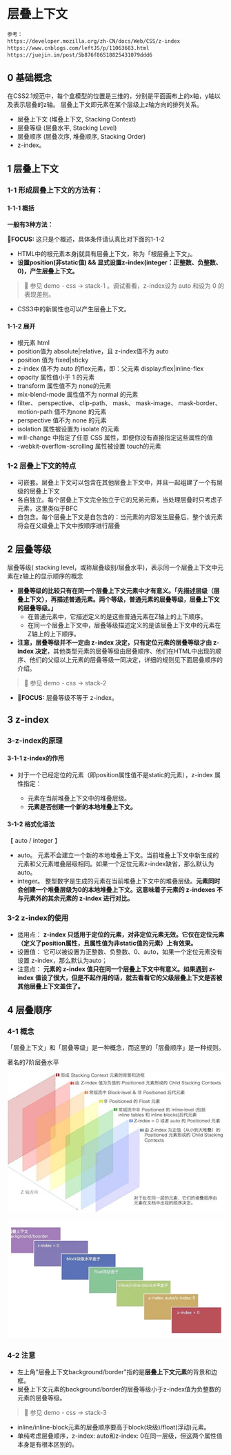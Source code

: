 # 层叠上下文

```
参考： 
https://developer.mozilla.org/zh-CN/docs/Web/CSS/z-index
https://www.cnblogs.com/leftJS/p/11063683.html
https://juejin.im/post/5b876f86518825431079ddd6
```

## 0 基础概念
在CSS2.1规范中，每个盒模型的位置是三维的，分别是平面画布上的x轴，y轴以及表示层叠的z轴。
层叠上下文即元素在某个层级上z轴方向的排列关系。

- 层叠上下文 (堆叠上下文, Stacking Context)
- 层叠等级 (层叠水平, Stacking Level)
- 层叠顺序 (层叠次序, 堆叠顺序, Stacking Order)
- z-index。

## 1  层叠上下文
### 1-1 形成层叠上下文的方法有：

#### 1-1-1 概括

**一般有3种方法：**

**🙋FOCUS:** 这只是个概述，具体条件请认真比对下面的1-1-2

- HTML中的根元素<html></html>本身j就具有层叠上下文，称为「根层叠上下文」。
- **设置position(非static值) && 显式设置z-index(integer：正整数、负整数、0)，产生层叠上下文。**
> 🙋 参见 demo - css -> stack-1 。调试看看，z-index设为 auto 和设为 0 的表现差别。
- CSS3中的新属性也可以产生层叠上下文。

#### 1-1-2 展开

- 根元素 html
- position值为 absolute|relative，且 z-index值不为 auto
- position 值为 fixed|sticky
- z-index 值不为 auto 的flex元素，即：父元素 display:flex|inline-flex
- opacity 属性值小于 1 的元素
- transform 属性值不为 none的元素
- mix-blend-mode 属性值不为 normal 的元素
- filter、 perspective、 clip-path、 mask、 mask-image、 mask-border、 motion-path 值不为none 的元素
- perspective 值不为 none 的元素
- isolation 属性被设置为 isolate 的元素
- will-change 中指定了任意 CSS 属性，即便你没有直接指定这些属性的值
- -webkit-overflow-scrolling 属性被设置 touch的元素

### 1-2 层叠上下文的特点

- 可嵌套。层叠上下文可以包含在其他层叠上下文中，并且一起组建了一个有层级的层叠上下文
- 各自独立。每个层叠上下文完全独立于它的兄弟元素，当处理层叠时只考虑子元素，这里类似于BFC
- 自包含。每个层叠上下文是自包含的：当元素的内容发生层叠后，整个该元素将会在父级叠上下文中按顺序进行层叠



## 2 层叠等级

层叠等级( stacking level，或称层叠级别/层叠水平)，表示同一个层叠上下文中元素在z轴上的显示顺序的概念


- **层叠等级的比较只有在同一个层叠上下文元素中才有意义。「先描述层级（层叠上下文），再描述普通元素。两个等级，普通元素的层叠等级，层叠上下文的层叠等级。」**
  - 在普通元素中，它描述定义的是这些普通元素在Z轴上的上下顺序。
  - 在同一个层叠上下文中，层叠等级描述定义的是该层叠上下文中的元素在Z轴上的上下顺序。
- **注意，层叠等级并不一定由 z-index 决定，只有定位元素的层叠等级才由 z-index 决定**，其他类型元素的层叠等级由层叠顺序、他们在HTML中出现的顺序、他们的父级以上元素的层叠等级一同决定，详细的规则见下面层叠顺序的介绍。
> 🙋 参见 demo - css -> stack-2

- **🙋FOCUS:** 层叠等级不等于 z-index。


## 3 z-index

### 3-z-index的原理
#### 3-1-1 z-index的作用

- 对于一个已经定位的元素（即position属性值不是static的元素），z-index 属性指定：

  - 元素在当前堆叠上下文中的堆叠层级。
  - **元素是否创建一个新的本地堆叠上下文。**

#### 3-1-2 格式化语法

  【 auto / integer 】
- auto。 元素不会建立一个新的本地堆叠上下文。当前堆叠上下文中新生成的元素和父元素堆叠层级相同。如果一个定位元素z-index缺省，那么默认为auto。
- integer。 整型数字是生成的元素在当前堆叠上下文中的堆叠层级。**元素同时会创建一个堆叠层级为0的本地堆叠上下文。这意味着子元素的 z-indexes 不与元素外的其余元素的 z-index 进行对比。**

### 3-2 z-index的使用

- 适用点： **z-index 只适用于定位的元素，对非定位元素无效。它仅在定位元素（定义了position属性，且属性值为非static值的元素）上有效果。**
- 设置值： 它可以被设置为正整数、负整数、0、auto，如果一个定位元素没有设置 z-index，那么默认为auto；
- 注意点： **元素的 z-index 值只在同一个层叠上下文中有意义。如果遇到 z-index 值设了很大，但是不起作用的话，就去看看它的父级层叠上下文是否被其他层叠上下文盖住了。**


## 4 层叠顺序


### 4-1 概念 
「层叠上下文」和「层叠等级」是一种概念，而这里的「层叠顺序」是一种规则。



著名的7阶层叠水平

![](../demo/imgs/stack.jpeg)

![](../demo/imgs/stack2.jpeg)


### 4-2 注意
- 左上角"层叠上下文background/border"指的是**层叠上下文元素**的背景和边框。
- 层叠上下文元素的background/border的层叠等级小于z-index值为负整数的元素的层叠等级。
> 🙋 参见 demo - css -> stack-3
- inline/inline-block元素的层叠顺序要高于block(块级)/float(浮动)元素。
- 单纯考虑层叠顺序，z-index: auto和z-index: 0在同一层级，但这两个属性值本身是有根本区别的。